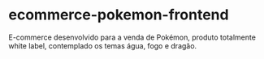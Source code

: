 # ecommerce-pokemon-frontend
E-commerce desenvolvido para a venda de Pokémon, produto totalmente white label, contemplado os temas água, fogo e dragão.
